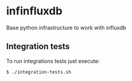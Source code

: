 # infinfluxdb
Base python infrastructure to work with influxdb

## Integration tests
To run integrations tests just execute:

```
$ ./integration-tests.sh
```
